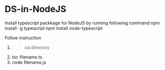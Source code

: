 # DS-in-NodeJS

Install typescript packkage for NodeJS by running following command
  npm install -g typescript
  npm install node-typescript

Follow instruction
1. > cd directory
2. tsc filename.ts
3. node filename.js
